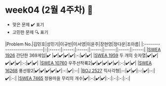 # week04 (2월 4주차) :pencil:

- 맞은 문제 :heavy_check_mark: 표기
- 고민한 문제 :mag: 표기



|Problem No.|김민호|성민기|이규빈|이서영|이윤주|장현영|정다운|조아름|
|:---------------------------|::|:-----:|:-----:|:-----:|:-----:|:-----:|:-----:|:-----:|
|[SWEA 1926](https://swexpertacademy.com/main/code/problem/problemDetail.do?contestProbId=AV5PTeo6AHUDFAUq) 간단한 369게임|:heavy_check_mark: |:heavy_check_mark:|:heavy_check_mark:|:heavy_check_mark:|:heavy_check_mark:|:-:|:heavy_check_mark:|:heavy_check_mark:|
|[SWEA 1959](https://swexpertacademy.com/main/code/problem/problemDetail.do?contestProbId=AV5PpoFaAS4DFAUq) 두 개의 숫자열|:heavy_check_mark:|:heavy_check_mark:|:heavy_check_mark:|:heavy_check_mark:|:heavy_check_mark:|:-:|:heavy_check_mark:|:heavy_check_mark:|
|[SWEA 10760](https://swexpertacademy.com/main/code/userProblem/userProblemDetail.do?contestProbId=AXSHJueab1oDFAQT) 우주선착륙2|:heavy_check_mark:|:heavy_check_mark:|:heavy_check_mark:|:heavy_check_mark:|:heavy_check_mark:|:-:|:heavy_check_mark:|:heavy_check_mark:|
|[SWEA 16268](https://swexpertacademy.com/main/code/userProblem/userProblemDetail.do?contestProbId=AYYlGU56XOkDFARc) 풍선팡2|:heavy_check_mark:|:heavy_check_mark:|:heavy_check_mark:|:heavy_check_mark:|:heavy_check_mark:|:-:|:heavy_check_mark:|:-:|
|[BOJ 2527](https://www.acmicpc.net/problem/2527) 직사각형|:-:|:heavy_check_mark:|:heavy_check_mark:|:-:|:heavy_check_mark:|:-:|:heavy_check_mark:|:-:|
|[SWEA 7465](https://swexpertacademy.com/main/code/problem/problemDetail.do?contestProbId=AWngfZVa9XwDFAQU) 창용마을 무리의 개수|:heavy_check_mark:|:-:|:heavy_check_mark:|:heavy_check_mark:|:-:|:-:|:-:|:-:|
